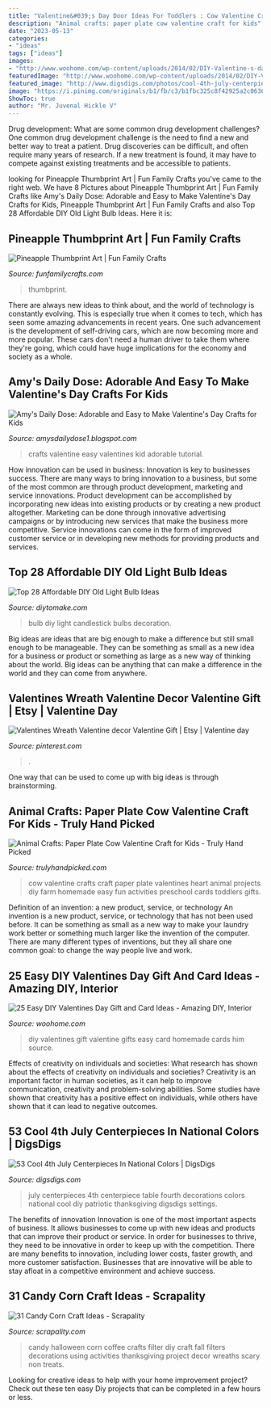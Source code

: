 ```yaml
---
title: "Valentine&#039;s Day Door Ideas For Toddlers : Cow Valentine Crafts Craft Paper Plate Valentines Heart Animal Projects Diy Farm Homemade Easy Fun Activities Preschool Cards Toddlers Gifts"
description: "Animal crafts: paper plate cow valentine craft for kids"
date: "2023-05-13"
categories:
- "ideas"
tags: ["ideas"]
images:
- "http://www.woohome.com/wp-content/uploads/2014/02/DIY-Valentine-s-day-gifts-cards-12.jpg"
featuredImage: "http://www.woohome.com/wp-content/uploads/2014/02/DIY-Valentine-s-day-gifts-cards-12.jpg"
featured_image: "http://www.digsdigs.com/photos/cool-4th-july-centerpieces-in-national-colors-36.jpg"
image: "https://i.pinimg.com/originals/b1/fb/c3/b1fbc325c8f42925a2c063679c856d24.jpg"
ShowToc: true
author: "Mr. Juvenal Hickle V"
---
```



Drug development: What are some common drug development challenges?
One common drug development challenge is the need to find a new and better way to treat a patient. Drug discoveries can be difficult, and often require many years of research. If a new treatment is found, it may have to compete against existing treatments and be accessible to patients.

	

		
looking for Pineapple Thumbprint Art | Fun Family Crafts you've came to the right web. We have 8 Pictures about Pineapple Thumbprint Art | Fun Family Crafts like Amy&#039;s Daily Dose: Adorable and Easy to Make Valentine&#039;s Day Crafts for Kids, Pineapple Thumbprint Art | Fun Family Crafts and also Top 28 Affordable DIY Old Light Bulb Ideas. Here it is:
		
    
## Pineapple Thumbprint Art | Fun Family Crafts

<img loading=lazy src="https://funfamilycrafts.com/wp-content/uploads/2016/08/pineapple_thumbprint.jpg" onerror="this.onerror=null;this.src='https://tse3.mm.bing.net/th?id=OIP.98n_AL1fqSL7-ya0KYiLFAHaLG&amp;pid=15.1';" alt="Pineapple Thumbprint Art | Fun Family Crafts">

_Source: funfamilycrafts.com_

>thumbprint. 

	

There are always new ideas to think about, and the world of technology is constantly evolving. This is especially true when it comes to tech, which has seen some amazing advancements in recent years. One such advancement is the development of self-driving cars, which are now becoming more and more popular. These cars don't need a human driver to take them where they're going, which could have huge implications for the economy and society as a whole.

    
## Amy&#039;s Daily Dose: Adorable And Easy To Make Valentine&#039;s Day Crafts For Kids

<img loading=lazy src="http://www.woohome.com/wp-content/uploads/2014/01/Valentines-day-crafts-for-kid-32.jpg" onerror="this.onerror=null;this.src='https://tse4.mm.bing.net/th?id=OIP.Ie-uz7xlpR2GWV_4eIaekAHaK9&amp;pid=15.1';" alt="Amy&#039;s Daily Dose: Adorable and Easy to Make Valentine&#039;s Day Crafts for Kids">

_Source: amysdailydose1.blogspot.com_

>crafts valentine easy valentines kid adorable tutorial. 

	

How innovation can be used in business:
Innovation is key to businesses success. There are many ways to bring innovation to a business, but some of the most common are through product development, marketing and service innovations. Product development can be accomplished by incorporating new ideas into existing products or by creating a new product altogether. Marketing can be done through innovative advertising campaigns or by introducing new services that make the business more competitive. Service innovations can come in the form of improved customer service or in developing new methods for providing products and services.

    
## Top 28 Affordable DIY Old Light Bulb Ideas

<img loading=lazy src="https://www.diytomake.com/wp-content/uploads/2016/10/Light-Bulb-Oil-Lamp.jpg" onerror="this.onerror=null;this.src='https://tse1.mm.bing.net/th?id=OIP.eER37PxSIh52M6NyJYA5VAHaLI&amp;pid=15.1';" alt="Top 28 Affordable DIY Old Light Bulb Ideas">

_Source: diytomake.com_

>bulb diy light candlestick bulbs decoration. 

	

Big ideas are ideas that are big enough to make a difference but still small enough to be manageable. They can be something as small as a new idea for a business or product or something as large as a new way of thinking about the world. Big ideas can be anything that can make a difference in the world and they can come from anywhere.

    
## Valentines Wreath Valentine Decor Valentine Gift | Etsy | Valentine Day

<img loading=lazy src="https://i.pinimg.com/originals/b1/fb/c3/b1fbc325c8f42925a2c063679c856d24.jpg" onerror="this.onerror=null;this.src='https://tse3.mm.bing.net/th?id=OIP.APhz02RIZ5o_xtr-v0YdqAHaJ4&amp;pid=15.1';" alt="Valentines Wreath Valentine decor Valentine Gift | Etsy | Valentine day">

_Source: pinterest.com_

>. 

	

One way that can be used to come up with big ideas is through brainstorming.

    
## Animal Crafts: Paper Plate Cow Valentine Craft For Kids - Truly Hand Picked

<img loading=lazy src="https://trulyhandpicked.com/wp-content/uploads/2019/02/paper-plate-cow-valentine-craft-for-kids-crafty-morning-1550725303g48kn.png" onerror="this.onerror=null;this.src='https://tse2.mm.bing.net/th?id=OIP.MzlFxiNEbZHSxvPOefvmKQHaLd&amp;pid=15.1';" alt="Animal Crafts: Paper Plate Cow Valentine Craft for Kids - Truly Hand Picked">

_Source: trulyhandpicked.com_

>cow valentine crafts craft paper plate valentines heart animal projects diy farm homemade easy fun activities preschool cards toddlers gifts. 

	

Definition of an invention: a new product, service, or technology
An invention is a new product, service, or technology that has not been used before. It can be something as small as a new way to make your laundry work better or something much larger like the invention of the computer. There are many different types of inventions, but they all share one common goal: to change the way people live and work.

    
## 25 Easy DIY Valentines Day Gift And Card Ideas - Amazing DIY, Interior

<img loading=lazy src="http://www.woohome.com/wp-content/uploads/2014/02/DIY-Valentine-s-day-gifts-cards-12.jpg" onerror="this.onerror=null;this.src='https://tse4.mm.bing.net/th?id=OIP.C0CFA9iDbvPnx2VPY7zLiwHaJ4&amp;pid=15.1';" alt="25 Easy DIY Valentines Day Gift and Card Ideas - Amazing DIY, Interior">

_Source: woohome.com_

>diy valentines gift valentine gifts easy card homemade cards him source. 

	

Effects of creativity on individuals and societies: What research has shown about the effects of creativity on individuals and societies?
Creativity is an important factor in human societies, as it can help to improve communication, creativity and problem-solving abilities. Some studies have shown that creativity has a positive effect on individuals, while others have shown that it can lead to negative outcomes.

    
## 53 Cool 4th July Centerpieces In National Colors | DigsDigs

<img loading=lazy src="http://www.digsdigs.com/photos/cool-4th-july-centerpieces-in-national-colors-36.jpg" onerror="this.onerror=null;this.src='https://tse4.mm.bing.net/th?id=OIP.gz5gAfmxIsdcgOW4a3DXNAHaNK&amp;pid=15.1';" alt="53 Cool 4th July Centerpieces In National Colors | DigsDigs">

_Source: digsdigs.com_

>july centerpieces 4th centerpiece table fourth decorations colors national cool diy patriotic thanksgiving digsdigs settings. 

	

The benefits of innovation
Innovation is one of the most important aspects of business. It allows businesses to come up with new ideas and products that can improve their product or service. In order for businesses to thrive, they need to be innovative in order to keep up with the competition. There are many benefits to innovation, including lower costs, faster growth, and more customer satisfaction. Businesses that are innovative will be able to stay afloat in a competitive environment and achieve success.

    
## 31 Candy Corn Craft Ideas - Scrapality

<img loading=lazy src="https://s-media-cache-ak0.pinimg.com/564x/50/76/17/507617db187154101d519bb383cbeef8.jpg" onerror="this.onerror=null;this.src='https://tse4.mm.bing.net/th?id=OIP.nU707FtoNi6XhwIgc81vEwHaLH&amp;pid=15.1';" alt="31 Candy Corn Craft Ideas - Scrapality">

_Source: scrapality.com_

>candy halloween corn coffee crafts filter diy craft fall filters decorations using activities thanksgiving project decor wreaths scary non treats. 

	

Looking for creative ideas to help with your home improvement project? Check out these ten easy Diy projects that can be completed in a few hours or less.

